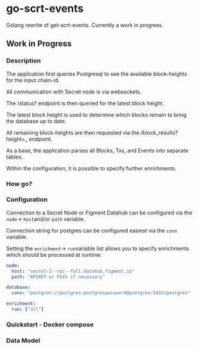 # go-scrt-events

Golang rewrite of get-scrt-events. Currently a work in progress. 

## Work in Progress


### Description

The application first queries Postgresql to see the available block-heights for the input chain-id.

All communication with Secret node is via websockets.

The /status? endpoint is then queried for the latest block height. 

The latest block height is used to determine which blocks remain to bring the database up to date. 

All remaining block-heights  are then requested via the /block_results?height=_ endpoint. 

As a base, the application parses all Blocks, Txs, and Events into separate tables. 

Within the configuration, it is possible to specify further enrichments.

### How go?

### Configuration 

Connection to a Secret Node or Figment Datahub can be configured via the 
`node`-> `host`and/or `path` variable.

Connection string for postgres can be configured easiest via the `conn` variable. 

Setting the `enrichment`-> `run`variable list allows you to specify enrichments which should be processed at runtime. 

```yaml
node:
  host: "secret-2--rpc--full.datahub.figment.io"
  path: "APIKEY or Path if necessary"

database:
  conn: "postgres://postgres:postgrespassword@postgres:5432/postgres"

enrichment:
  run: ["all"]
```

### Quickstart - Docker compose


### Data Model
